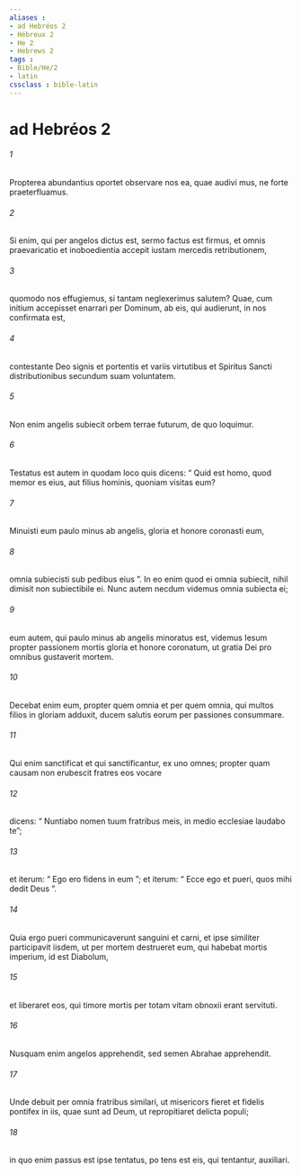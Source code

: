 ```yaml
---
aliases : 
- ad Hebréos 2
- Hébreux 2
- He 2
- Hebrews 2
tags : 
- Bible/He/2
- latin
cssclass : bible-latin
---
```


# ad Hebréos 2

###### 1
Propterea abundantius oportet observare nos ea, quae audivi mus, ne forte praeterfluamus. 
###### 2
Si enim, qui per angelos dictus est, sermo factus est firmus, et omnis praevaricatio et inoboedientia accepit iustam mercedis retributionem, 
###### 3
quomodo nos effugiemus, si tantam neglexerimus salutem? Quae, cum initium accepisset enarrari per Dominum, ab eis, qui audierunt, in nos confirmata est, 
###### 4
contestante Deo signis et portentis et variis virtutibus et Spiritus Sancti distributionibus secundum suam voluntatem.
###### 5
Non enim angelis subiecit orbem terrae futurum, de quo loquimur. 
###### 6
Testatus est autem in quodam loco quis dicens: “ Quid est homo, quod memor es eius, aut filius hominis, quoniam visitas eum?
###### 7
Minuisti eum paulo minus ab angelis, gloria et honore coronasti eum,
###### 8
omnia subiecisti sub pedibus eius ”. In eo enim quod ei omnia subiecit, nihil dimisit non subiectibile ei. Nunc autem necdum videmus omnia subiecta ei; 
###### 9
eum autem, qui paulo minus ab angelis minoratus est, videmus Iesum propter passionem mortis gloria et honore coronatum, ut gratia Dei pro omnibus gustaverit mortem.
###### 10
Decebat enim eum, propter quem omnia et per quem omnia, qui multos filios in gloriam adduxit, ducem salutis eorum per passiones consummare. 
###### 11
Qui enim sanctificat et qui sanctificantur, ex uno omnes; propter quam causam non erubescit fratres eos vocare 
###### 12
dicens: “ Nuntiabo nomen tuum fratribus meis, in medio ecclesiae laudabo te”;
###### 13
et iterum: “ Ego ero fidens in eum ”; et iterum: “ Ecce ego et pueri, quos mihi dedit Deus ”.
###### 14
Quia ergo pueri communicaverunt sanguini et carni, et ipse similiter participavit iisdem, ut per mortem destrueret eum, qui habebat mortis imperium, id est Diabolum, 
###### 15
et liberaret eos, qui timore mortis per totam vitam obnoxii erant servituti. 
###### 16
Nusquam enim angelos apprehendit, sed semen Abrahae apprehendit. 
###### 17
Unde debuit per omnia fratribus similari, ut misericors fieret et fidelis pontifex in iis, quae sunt ad Deum, ut repropitiaret delicta populi; 
###### 18
in quo enim passus est ipse tentatus, po tens est eis, qui tentantur, auxiliari.  
